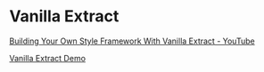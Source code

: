 # Vanilla Extract

[Building Your Own Style Framework With Vanilla Extract - YouTube](https://www.youtube.com/watch?v=LxUVASrxxu4)

[Vanilla Extract Demo](https://beautiful-pika-5a7fab.netlify.app/)
